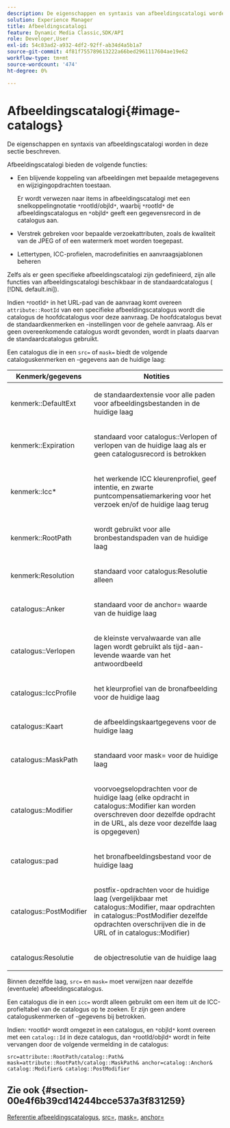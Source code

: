 ```yaml
---
description: De eigenschappen en syntaxis van afbeeldingscatalogi worden in deze sectie beschreven.
solution: Experience Manager
title: Afbeeldingscatalogi
feature: Dynamic Media Classic,SDK/API
role: Developer,User
exl-id: 54c83ad2-a932-4df2-92ff-ab34d4a5b1a7
source-git-commit: 4f81f755789613222a66bed2961117604ae19e62
workflow-type: tm+mt
source-wordcount: '474'
ht-degree: 0%

---
```


# Afbeeldingscatalogi{#image-catalogs}

De eigenschappen en syntaxis van afbeeldingscatalogi worden in deze sectie beschreven.

Afbeeldingscatalogi bieden de volgende functies:

* Een blijvende koppeling van afbeeldingen met bepaalde metagegevens en wijzigingopdrachten toestaan.

  Er wordt verwezen naar items in afbeeldingscatalogi met een snelkoppelingnotatie `*`rootId/objId`*`, waarbij `*`rootId`*` de afbeeldingscatalogus en `*`objId`*` geeft een gegevensrecord in de catalogus aan.
* Verstrek gebreken voor bepaalde verzoekattributen, zoals de kwaliteit van de JPEG of of een watermerk moet worden toegepast.
* Lettertypen, ICC-profielen, macrodefinities en aanvraagsjablonen beheren

Zelfs als er geen specifieke afbeeldingscatalogi zijn gedefinieerd, zijn alle functies van afbeeldingscatalogi beschikbaar in de standaardcatalogus ( [!DNL default.ini]).

Indien `*`rootId`*` in het URL-pad van de aanvraag komt overeen `attribute::RootId` van een specifieke afbeeldingscatalogus wordt die catalogus de hoofdcatalogus voor deze aanvraag. De hoofdcatalogus bevat de standaardkenmerken en -instellingen voor de gehele aanvraag. Als er geen overeenkomende catalogus wordt gevonden, wordt in plaats daarvan de standaardcatalogus gebruikt.

Een catalogus die in een `src=` of `mask=` biedt de volgende cataloguskenmerken en -gegevens aan de huidige laag:

<table id="table_D3FA66EA5D054745900DE5A120885AA8"> 
 <thead> 
  <tr> 
   <th class="entry"> <b> Kenmerk/gegevens</b> </th> 
   <th class="entry"> <b> Notities</b> </th> 
  </tr> 
 </thead>
 <tbody> 
  <tr> 
   <td> <p> <span class="codeph"> kenmerk::DefaultExt</span> </p> </td> 
   <td> <p> de standaardextensie voor alle paden voor afbeeldingsbestanden in de huidige laag </p> </td> 
  </tr> 
  <tr> 
   <td> <p> <span class="codeph"> kenmerk::Expiration</span> </p> </td> 
   <td> <p> standaard voor <span class="codeph"> catalogus::Verlopen</span> of verlopen van de huidige laag als er geen catalogusrecord is betrokken </p> </td> 
  </tr> 
  <tr> 
   <td> <p> <span class="codeph"> kenmerk::Icc*</span> </p> </td> 
   <td> <p> het werkende ICC kleurenprofiel, geef intentie, en zwarte puntcompensatiemarkering voor het verzoek en/of de huidige laag terug </p> </td> 
  </tr> 
  <tr> 
   <td> <p> <span class="codeph"> kenmerk::RootPath</span> </p> </td> 
   <td> <p> wordt gebruikt voor alle bronbestandspaden van de huidige laag </p> </td> 
  </tr> 
  <tr> 
   <td> <p> <span class="codeph"> kenmerk:Resolution</span> </p> </td> 
   <td> <p> standaard voor <span class="codeph"> catalogus:Resolutie</span> alleen </p> </td> 
  </tr> 
  <tr> 
   <td> <p> <span class="codeph"> catalogus::Anker</span> </p> </td> 
   <td> <p> standaard voor de <span class="codeph"> anchor=</span> waarde van de huidige laag </p> </td> 
  </tr> 
  <tr> 
   <td> <p> <span class="codeph"> catalogus::Verlopen</span> </p> </td> 
   <td> <p> de kleinste vervalwaarde van alle lagen wordt gebruikt als tijd-aan-levende waarde van het antwoordbeeld </p> </td> 
  </tr> 
  <tr> 
   <td> <p> <span class="codeph"> catalogus::IccProfile</span> </p> </td> 
   <td> <p> het kleurprofiel van de bronafbeelding voor de huidige laag </p> </td> 
  </tr> 
  <tr> 
   <td> <p> <span class="codeph"> catalogus::Kaart</span> </p> </td> 
   <td> <p> de afbeeldingskaartgegevens voor de huidige laag </p> </td> 
  </tr> 
  <tr> 
   <td> <p> <span class="codeph"> catalogus::MaskPath</span> </p> </td> 
   <td> <p> standaard voor <span class="codeph"> mask=</span> voor de huidige laag </p> </td> 
  </tr> 
  <tr> 
   <td> <p> <span class="codeph"> catalogus::Modifier</span> </p> </td> 
   <td> <p> voorvoegselopdrachten voor de huidige laag (elke opdracht in <span class="codeph"> catalogus::Modifier</span> kan worden overschreven door dezelfde opdracht in de URL, als deze voor dezelfde laag is opgegeven) </p> </td> 
  </tr> 
  <tr> 
   <td> <p> <span class="codeph"> catalogus::pad</span> </p> </td> 
   <td> <p> het bronafbeeldingsbestand voor de huidige laag </p> </td> 
  </tr> 
  <tr> 
   <td> <p> <span class="codeph"> catalogus::PostModifier</span> </p> </td> 
   <td> <p> postfix-opdrachten voor de huidige laag (vergelijkbaar met <span class="codeph"> catalogus::Modifier</span>, maar opdrachten in <span class="codeph"> catalogus::PostModifier</span> dezelfde opdrachten overschrijven die in de URL of in <span class="codeph"> catalogus::Modifier</span>) </p> </td> 
  </tr> 
  <tr> 
   <td> <p> <span class="codeph"> catalogus:Resolutie</span> </p> </td> 
   <td> <p> de objectresolutie van de huidige laag </p> </td> 
  </tr> 
 </tbody> 
</table>

Binnen dezelfde laag, `src=` en `mask=` moet verwijzen naar dezelfde (eventuele) afbeeldingscatalogus.

Een catalogus die in een `icc=` wordt alleen gebruikt om een item uit de ICC-profieltabel van de catalogus op te zoeken. Er zijn geen andere cataloguskenmerken of -gegevens bij betrokken.

Indien: `*`rootId`*` wordt omgezet in een catalogus, en `*`objId`*` komt overeen met een `catalog::Id` in deze catalogus, dan `*`rootId/objId`*` wordt in feite vervangen door de volgende vermelding in de catalogus:

`src=attribute::RootPath/catalog::Path& mask=attribute::RootPath/catalog::MaskPath& anchor=catalog::Anchor& catalog::Modifier& catalog::PostModifier`

## Zie ook {#section-00e4f6b39cd14244bcce537a3f831259}

[Referentie afbeeldingscatalogus](../../../../../is-api/image-catalog/image-serving-api-ref/c-image-catalog-reference/c-overview/c-overview.md#concept-9ce2b6a133de45f783e95cabc5810ac3), [src=](../../../../../is-api/http-ref/image-serving-api-ref/c-http-protocol-reference/c-command-reference/r-src.md#reference-f6506637778c4c69bf106a7924a91ab1), [mask=](../../../../../is-api/http-ref/image-serving-api-ref/c-http-protocol-reference/c-command-reference/r-mask.md#reference-922254e027404fb890b850e2723ee06e), [anchor=](../../../../../is-api/http-ref/image-serving-api-ref/c-http-protocol-reference/c-command-reference/r-anchor.md#reference-6661e548ab284b82828d8d94c8ddeb7c)
